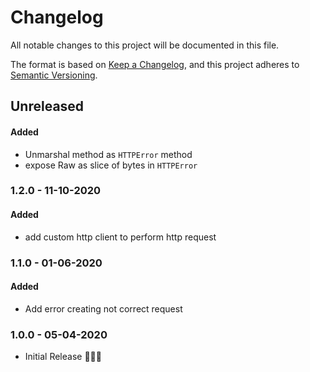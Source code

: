 # Changelog

All notable changes to this project will be documented in this file.

The format is based on [Keep a Changelog](https://keepachangelog.com/en/1.0.0/),
and this project adheres to [Semantic Versioning](https://semver.org/spec/v2.0.0.html).

## Unreleased

#### Added

- Unmarshal method as `HTTPError` method
- expose Raw as slice of bytes in `HTTPError`

### 1.2.0 - 11-10-2020

#### Added

- add custom http client to perform http request

### 1.1.0 - 01-06-2020

#### Added

- Add error creating not correct request

### 1.0.0 - 05-04-2020

- Initial Release 🎉🎉🎉
